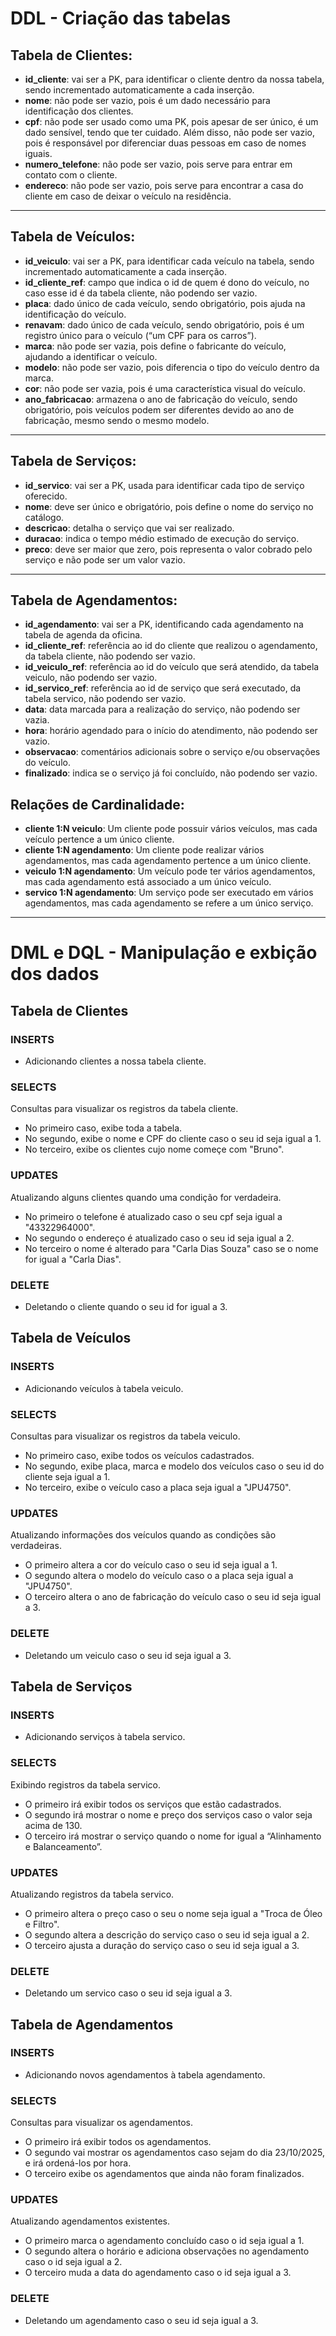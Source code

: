# DDL - Criação das tabelas
## Tabela de Clientes:

- **id_cliente**: vai ser a PK, para identificar o cliente dentro da nossa tabela, sendo incrementado automaticamente a cada inserção.  
- **nome**: não pode ser vazio, pois é um dado necessário para identificação dos clientes.  
- **cpf**: não pode ser usado como uma PK, pois apesar de ser único, é um dado sensível, tendo que ter cuidado. Além disso, não pode ser vazio, pois é responsável por diferenciar duas pessoas em caso de nomes iguais.  
- **numero_telefone**: não pode ser vazio, pois serve para entrar em contato com o cliente.  
- **endereco**: não pode ser vazio, pois serve para encontrar a casa do cliente em caso de deixar o veículo na residência.  

---

## Tabela de Veículos:

- **id_veiculo**: vai ser a PK, para identificar cada veículo na tabela, sendo incrementado automaticamente a cada inserção.  
- **id_cliente_ref**: campo que indica o id de quem é dono do veículo, no caso esse id é da tabela cliente, não podendo ser vazio.  
- **placa**: dado único de cada veículo, sendo obrigatório, pois ajuda na identificação do veículo.  
- **renavam**: dado único de cada veículo, sendo obrigatório, pois é um registro único para o veículo (“um CPF para os carros”).  
- **marca**: não pode ser vazia, pois define o fabricante do veículo, ajudando a identificar o veículo.  
- **modelo**: não pode ser vazio, pois diferencia o tipo do veículo dentro da marca.  
- **cor**: não pode ser vazia, pois é uma característica visual do veículo.  
- **ano_fabricacao**: armazena o ano de fabricação do veículo, sendo obrigatório, pois veículos podem ser diferentes devido ao ano de fabricação, mesmo sendo o mesmo modelo.  

---

## Tabela de Serviços:

- **id_servico**: vai ser a PK, usada para identificar cada tipo de serviço oferecido.  
- **nome**: deve ser único e obrigatório, pois define o nome do serviço no catálogo.  
- **descricao**: detalha o serviço que vai ser realizado.  
- **duracao**: indica o tempo médio estimado de execução do serviço.  
- **preco**: deve ser maior que zero, pois representa o valor cobrado pelo serviço e não pode ser um valor vazio.  

---

## Tabela de Agendamentos:

- **id_agendamento**: vai ser a PK, identificando cada agendamento na tabela de agenda da oficina.  
- **id_cliente_ref**: referência ao id do cliente que realizou o agendamento, da tabela cliente, não podendo ser vazio.  
- **id_veiculo_ref**: referência ao id do veículo que será atendido, da tabela veiculo, não podendo ser vazio.  
- **id_servico_ref**: referência ao id de serviço que será executado, da tabela servico, não podendo ser vazio.  
- **data**: data marcada para a realização do serviço, não podendo ser vazia.  
- **hora**: horário agendado para o início do atendimento, não podendo ser vazio.  
- **observacao**: comentários adicionais sobre o serviço e/ou observações do veículo.  
- **finalizado**: indica se o serviço já foi concluído, não podendo ser vazio.

## Relações de Cardinalidade:

- **cliente 1:N veiculo**: Um cliente pode possuir vários veículos, mas cada veículo pertence a um único cliente.
- **cliente 1:N agendamento**: Um cliente pode realizar vários agendamentos, mas cada agendamento pertence a um único cliente.
- **veiculo 1:N agendamento**: Um veículo pode ter vários agendamentos, mas cada agendamento está associado a um único veículo.
- **servico 1:N agendamento**: Um serviço pode ser executado em vários agendamentos, mas cada agendamento se refere a um único serviço.

---

# DML e DQL - Manipulação e exbição dos dados
## Tabela de Clientes

### INSERTS
* Adicionando clientes a nossa tabela cliente.

### SELECTS
Consultas para visualizar os registros da tabela cliente.
* No primeiro caso, exibe toda a tabela.
* No segundo, exibe o nome e CPF do cliente caso o seu id seja igual a 1.
* No terceiro, exibe os clientes cujo nome começe com "Bruno".

### UPDATES
Atualizando alguns clientes quando uma condição for verdadeira.
* No primeiro o telefone é atualizado caso o seu cpf seja igual a "43322964000".
* No segundo o endereço é atualizado caso o seu id seja igual a 2.
* No terceiro o nome é alterado para "Carla Dias Souza" caso se o nome for igual a "Carla Dias".

### DELETE
* Deletando o cliente quando o seu id for igual a 3.

## Tabela de Veículos

### INSERTS
* Adicionando veículos à tabela veiculo.

### SELECTS
Consultas para visualizar os registros da tabela veiculo.
* No primeiro caso, exibe todos os veículos cadastrados.
* No segundo, exibe placa, marca e modelo dos veículos caso o seu id do cliente seja igual a 1.
* No terceiro, exibe o veículo caso a placa seja igual a "JPU4750".

### UPDATES
Atualizando informações dos veículos quando as condições são verdadeiras.
* O primeiro altera a cor do veículo caso o seu id seja igual a 1.
* O segundo altera o modelo do veículo caso o a placa seja igual a "JPU4750".
* O terceiro altera o ano de fabricação do veículo caso o seu id seja igual a 3.

### DELETE
* Deletando um veiculo caso o seu id seja igual a 3.

## Tabela de Serviços

### INSERTS
* Adicionando serviços à tabela servico.

### SELECTS
Exibindo registros da tabela servico.
* O primeiro irá exibir todos os serviços que estão cadastrados.
* O segundo irá mostrar o nome e preço dos serviços caso o valor seja acima de 130.
* O terceiro irá mostrar o serviço quando o nome for igual a “Alinhamento e Balanceamento”.

### UPDATES
Atualizando registros da tabela servico.
* O primeiro altera o preço caso o seu o nome seja igual a "Troca de Óleo e Filtro".
* O segundo altera a descrição do serviço caso o seu id seja igual a 2.
* O terceiro ajusta a duração do serviço caso o seu id seja igual a 3.

### DELETE
* Deletando um servico caso o seu id seja igual a 3.

## Tabela de Agendamentos

### INSERTS
* Adicionando novos agendamentos à tabela agendamento.

### SELECTS
Consultas para visualizar os agendamentos.
* O primeiro irá exibir todos os agendamentos.
* O segundo vai mostrar os agendamentos caso sejam do dia 23/10/2025, e irá ordená-los por hora.
* O terceiro exibe os agendamentos que ainda não foram finalizados.

### UPDATES
Atualizando agendamentos existentes.
* O primeiro marca o agendamento concluído caso o id seja igual a 1.
* O segundo altera o horário e adiciona observações no agendamento caso o id seja igual a 2.
* O terceiro muda a data do agendamento caso o id seja igual a 3.

### DELETE
* Deletando um agendamento caso o seu id seja igual a 3.
